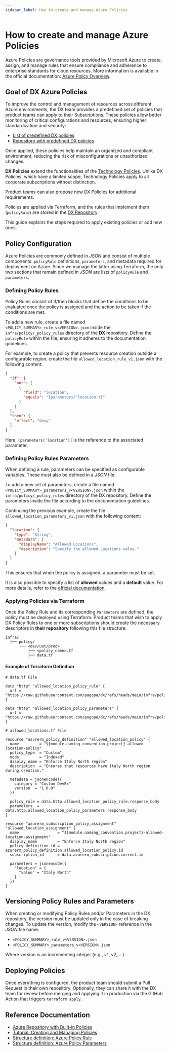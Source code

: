 ```yaml
---
sidebar_label: How to create and manage Azure Policies
---
```


# How to create and manage Azure Policies

Azure Policies are governance tools provided by Microsoft Azure to create,
assign, and manage rules that ensure compliance and adherence to enterprise
standards for cloud resources. More information is available in the official
documentation:
[Azure Policy Overview](https://learn.microsoft.com/en-us/azure/governance/policy/overview).

## Goal of DX Azure Policies

To improve the control and management of resources across different Azure
environments, the DX team provides a predefined set of policies that product
teams can apply to their Subscriptions. These policies allow better monitoring
of critical configurations and resources, ensuring higher standardization and
security:

- [List of predefined DX policies](../azure-policy/policy-catalog)
- [Repository with predefined DX policies](https://github.com/pagopa/dx/tree/main/infra/policy)

Once applied, these policies help maintain an organized and compliant
environment, reducing the risk of misconfigurations or unauthorized changes.

**DX Policies** extend the functionalities of the
[Technology Policies](https://pagopa.atlassian.net/wiki/spaces/DEVOPS/pages/459375134).
Unlike DX Policies, which have a limited scope, Technology Policies apply to all
corporate subscriptions without distinction.

Product teams can also propose new DX Policies for additional requirements.

Policies are applied via Terraform, and the rules that implement them
(`policyRule`) are stored in the [DX Repository](https://github.com/pagopa/dx).

This guide explains the steps required to apply existing policies or add new
ones.

## Policy Configuration

Azure Policies are commonly defined in _JSON_ and consist of multiple
components: `policyRule` definitions, `parameters`, and metadata required for
deployment on Azure. Since we manage the latter using Terraform, the only two
sections that remain defined in _JSON_ are lists of `policyRule` and
`parameters`.

### Defining Policy Rules

Policy Rules consist of if/then blocks that define the conditions to be
evaluated once the policy is assigned and the action to be taken if the
conditions are met.

To add a new rule, create a file named `<POLICY_SUMMARY>_rule_v<VERSION>.json`
inside the `infra/policy/_policy_rules` directory of the **DX** repository.
Define the `policyRule` within the file, ensuring it adheres to the
documentation guidelines.

For example, to create a policy that prevents resource creation outside a
configurable region, create the file `allowed_location_rule_v1.json` with the
following content:

```json
{
  "if": {
    "not": [
      {
        "field": "location",
        "equals": "[parameters('location')]"
      }
    ]
  },
  "then": {
    "effect": "deny"
  }
}
```

Here, `[parameters('location')]` is the reference to the associated parameter.

### Defining Policy Rules Parameters

When defining a rule, parameters can be specified as configurable variables.
These must also be defined in a _JSON_ file.

To add a new set of parameters, create a file named
`<POLICY_SUMMARY>_parameters_v<VERSION>.json` within the
`infra/policy/_policy_rules` directory of the DX repository. Define the
parameters inside the file according to the documentation guidelines.

Continuing the previous example, create the file
`allowed_location_parameters_v1.json` with the following content:

```json
{
  "location": {
    "type": "String",
    "metadata": {
      "displayName": "Allowed Locations",
      "description": "Specify the allowed Locations value."
    }
  }
}
```

This ensures that when the policy is assigned, a parameter must be set.

It is also possible to specify a list of **allowed** values and a **default**
value. For more details, refer to the
[official documentation](https://learn.microsoft.com/en-us/azure/governance/policy/concepts/definition-structure-parameters).

### Applying Policies via Terraform

Once the Policy Rule and its corresponding `Parameters` are defined, the policy
must be deployed using Terraform. Product teams that wish to apply DX Policy
Rules to one or more subscriptions should create the necessary descriptors in
**their repository** following this file structure:

```plaintext
infra/
  ├── policy/
      ├── <dev/uat/prod>
          ├── <policy_name>.tf
          ├── data.tf
```

#### Example of Terraform Definition

```hcl
# data.tf File

data "http" "allowed_location_policy_rule" {
  url = "https://raw.githubusercontent.com/pagopa/dx/refs/heads/main/infra/policy/_policy_rules/allowed_location_rule_v1.json"
}

data "http" "allowed_location_policy_parameters" {
  url = "https://raw.githubusercontent.com/pagopa/dx/refs/heads/main/infra/policy/_policy_rules/allowed_location_parameters_v1.json"
}
```

```hcl
# allowed_locations.tf File

resource "azurerm_policy_definition" "allowed_location_policy" {
  name         = "${module.naming_convention.project}-allowed-location-policy"
  policy_type  = "Custom"
  mode         = "Indexed"
  display_name = "Enforce Italy North region"
  description  = "Ensures that resources have Italy North region during creation."

  metadata = jsonencode({
    category = "Custom DevEx"
    version  = "1.0.0"
  })

  policy_rule = data.http.allowed_location_policy_rule.response_body
  parameters  = data.http.allowed_location_policy_parameters.response_body
}

resource "azurerm_subscription_policy_assignment" "allowed_location_assignment" {
  name                 = "${module.naming_convention.project}-allowed-location-assignment"
  display_name         = "Enforce Italy North region"
  policy_definition_id = azurerm_policy_definition.allowed_location_policy.id
  subscription_id      = data.azurerm_subscription.current.id

  parameters = jsonencode({
    "location" = {
      "value" = "Italy North"
    }
  })
}
```

## Versioning Policy Rules and Parameters

When creating or modifying Policy Rules and/or Parameters in the DX repository,
the version must be updated only in the case of breaking changes. To update the
version, modify the `<VERSION>` reference in the _JSON_ file name:

- `<POLICY_SUMMARY>_rule_v<VERSION>.json`
- `<POLICY_SUMMARY>_parameters_v<VERSION>.json`

Where version is an incrementing integer (e.g., v1, v2, …).

## Deploying Policies

Once everything is configured, the product team should submit a Pull Request in
their own repository. Optionally, they can share it with the DX team for review
before merging and applying it in production via the GitHub Action that triggers
`terraform apply`.

## Reference Documentation

- [Azure Repository with Built-in Policies](https://github.com/Azure/azure-policy)
- [Tutorial: Creating and Managing Policies](https://learn.microsoft.com/en-us/azure/governance/policy/tutorials/create-and-manage)
- [Structure definition: Azure Policy Rule](https://learn.microsoft.com/en-us/azure/governance/policy/concepts/definition-structure-policy-rule)
- [Structure definition: Azure Policy Parameters](https://learn.microsoft.com/en-us/azure/governance/policy/concepts/definition-structure-parameters)
